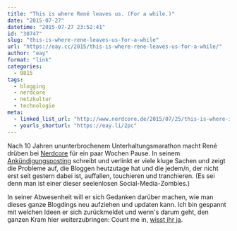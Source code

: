 ```yaml
---
title: "This is where René leaves us. (For a while.)"
date: "2015-07-27"
datetime: "2015-07-27 23:52:41"
id: "30747"
slug: "this-is-where-rene-leaves-us-for-a-while"
url: "https://eay.cc/2015/this-is-where-rene-leaves-us-for-a-while/"
author: "eay"
format: "link"
categories:
  - 0815
tags:
  - blogging
  - nerdcore
  - netzkultur
  - technologie
meta:
  - linked_list_url: "http://www.nerdcore.de/2015/07/25/this-is-where-i-leave-you-for-a-while-2/"
  - yourls_shorturl: "https://eay.li/2pc"
---
```


Nach 10 Jahren ununterbrochenem Unterhaltungsmarathon macht René drüben bei [Nerdcore](http://www.nerdcore.de/) für ein paar Wochen Pause. In seinem [Ankündigungsposting](http://www.nerdcore.de/2015/07/25/this-is-where-i-leave-you-for-a-while-2/) schreibt und verlinkt er viele kluge Sachen und zeigt die Probleme auf, die Bloggen heutzutage hat und die jedem/n, der nicht erst seit gestern dabei ist, auffallen, touchieren und tranchieren. (Es sei denn man ist einer dieser seelenlosen Social-Media-Zombies.)

In seiner Abwesenheit will er sich Gedanken darüber machen, wie man dieses ganze Blogdings neu aufziehen und updaten kann. Ich bin gespannt mit welchen Ideen er sich zurückmeldet und wenn's darum geht, den ganzen Kram hier weiterzubringen: Count me in, [wisst ihr ja](//eay.cc/2014/10-jahre-nach-spreeblicks-jamba-kurs-blogging-2014/).

